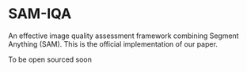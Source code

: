 # SAM-IQA
An effective image quality assessment framework combining Segment Anything (SAM). This is the official implementation of our paper.

To be open sourced soon
